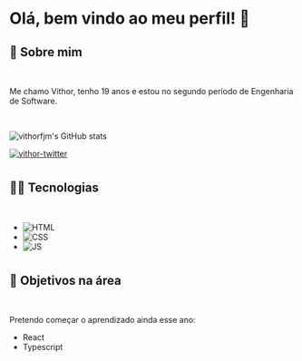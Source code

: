 <h1>Olá, bem vindo ao meu perfil! 👋</h1>

## 🗿 Sobre mim

<br>

Me chamo Vithor, tenho 19 anos e estou no segundo período de Engenharia de Software.

<br>


![vithorfjm's GitHub stats](https://github-readme-stats.vercel.app/api?username=vithorfjm&hide=issues,prs&theme=shades-of-purple&custom_title=Vithor%20Félix)

<a href="https://twitter.com/vithorfjm" target="_blank"><img src="https://img.shields.io/badge/Twitter-1DA1F2?style=for-the-badge&logo=twitter&logoColor=white" alt="vithor-twitter" target="_blank"></a>

# 

## 👨‍💻 Tecnologias

<br>

- ![HTML](https://img.shields.io/badge/HTML5-E34F26?style=for-the-badge&logo=html5&logoColor=white)
- ![CSS](https://img.shields.io/badge/CSS3-1572B6?style=for-the-badge&logo=css3&logoColor=white)
- ![JS](https://img.shields.io/badge/JavaScript-F7DF1E?style=for-the-badge&logo=javascript&logoColor=black)

#

## 📌 Objetivos na área

<br>

Pretendo começar o aprendizado ainda esse ano:
- React
- Typescript
